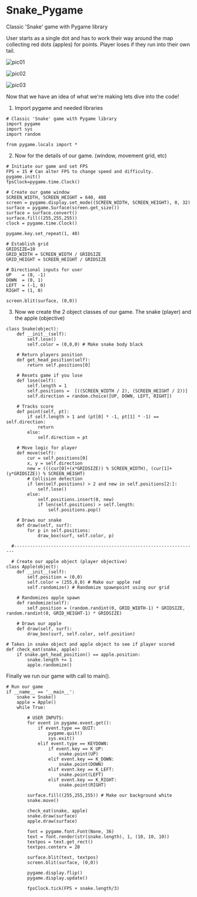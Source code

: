 # Snake_Pygame
Classic 'Snake' game with Pygame library

User starts as a single dot and has to work their way around the map collecting red dots (apples) for points.  Player loses if 
they run into their own tail.

![pic01](https://user-images.githubusercontent.com/34739163/46910089-beeb3980-cefb-11e8-8112-6d188591b5ab.png)

![pic02](https://user-images.githubusercontent.com/34739163/46910090-c01c6680-cefb-11e8-8073-86d4d011b8c9.png)

![pic03](https://user-images.githubusercontent.com/34739163/46910091-c14d9380-cefb-11e8-9de2-786ec502ae39.png)

Now that we have an idea of what we're making lets dive into the code!

1. Import pygame and needed libraries

```
# Classic 'Snake' game with Pygame library
import pygame
import sys
import random

from pygame.locals import *
```

2. Now for the details of our game. (window, movement grid, etc)

```
# Initiate our game and set FPS 
FPS = 15 # Can alter FPS to change speed and difficulty.
pygame.init()
fpsClock=pygame.time.Clock()

# Create our game window
SCREEN_WIDTH, SCREEN_HEIGHT = 640, 480
screen = pygame.display.set_mode((SCREEN_WIDTH, SCREEN_HEIGHT), 0, 32)
surface = pygame.Surface(screen.get_size())
surface = surface.convert()
surface.fill((255,255,255))
clock = pygame.time.Clock()

pygame.key.set_repeat(1, 40)

# Establish grid
GRIDSIZE=10
GRID_WIDTH = SCREEN_WIDTH / GRIDSIZE
GRID_HEIGHT = SCREEN_HEIGHT / GRIDSIZE

# Directional inputs for user
UP    = (0, -1)
DOWN  = (0, 1)
LEFT  = (-1, 0)
RIGHT = (1, 0)
    
screen.blit(surface, (0,0))
```
3. Now we create the 2 object classes of our game. The snake (player) and the apple (objective)

```# Create our snake object (player)
class Snake(object):
    def __init__(self):
        self.lose()
        self.color = (0,0,0) # Make snake body black

    # Return players position
    def get_head_position(self):
        return self.positions[0]

    # Resets game if you lose
    def lose(self):
        self.length = 1
        self.positions =  [((SCREEN_WIDTH / 2), (SCREEN_HEIGHT / 2))]
        self.direction = random.choice([UP, DOWN, LEFT, RIGHT])

    # Tracks score
    def point(self, pt):
        if self.length > 1 and (pt[0] * -1, pt[1] * -1) == self.direction:
            return
        else:
            self.direction = pt

    # Move logic for player
    def move(self):
        cur = self.positions[0]
        x, y = self.direction
        new = (((cur[0]+(x*GRIDSIZE)) % SCREEN_WIDTH), (cur[1]+(y*GRIDSIZE)) % SCREEN_HEIGHT)
        # Collision detection
        if len(self.positions) > 2 and new in self.positions[2:]:
            self.lose()
        else:
            self.positions.insert(0, new)
            if len(self.positions) > self.length:
                self.positions.pop()

    # Draws our snake
    def draw(self, surf):
        for p in self.positions:
            draw_box(surf, self.color, p)
         
  #----------------------------------------------------------------------
  
  # Create our apple object (player objective)
class Apple(object):
    def __init__(self):
        self.position = (0,0)
        self.color = (255,0,0) # Make our apple red
        self.randomize() # Randomize spawnpoint using our grid

    # Randomizes apple spawn
    def randomize(self):
        self.position = (random.randint(0, GRID_WIDTH-1) * GRIDSIZE, random.randint(0, GRID_HEIGHT-1) * GRIDSIZE)

    # Draws our apple
    def draw(self, surf):
        draw_box(surf, self.color, self.position)

# Takes in snake object and apple object to see if player scored
def check_eat(snake, apple):
    if snake.get_head_position() == apple.position:
        snake.length += 1
        apple.randomize()
```
Finally we run our game with call to main().

```
# Run our game
if __name__ == '__main__':
    snake = Snake()
    apple = Apple()
    while True:

        # USER INPUTS:
        for event in pygame.event.get():
            if event.type == QUIT:
                pygame.quit()
                sys.exit()
            elif event.type == KEYDOWN:
                if event.key == K_UP:
                    snake.point(UP)
                elif event.key == K_DOWN:
                    snake.point(DOWN)
                elif event.key == K_LEFT:
                    snake.point(LEFT)
                elif event.key == K_RIGHT:
                    snake.point(RIGHT)

        surface.fill((255,255,255)) # Make our background white
        snake.move()

        check_eat(snake, apple)
        snake.draw(surface)
        apple.draw(surface)

        font = pygame.font.Font(None, 36)
        text = font.render(str(snake.length), 1, (10, 10, 10))
        textpos = text.get_rect()
        textpos.centerx = 20

        surface.blit(text, textpos)
        screen.blit(surface, (0,0))

        pygame.display.flip()
        pygame.display.update()

        fpsClock.tick(FPS + snake.length/3)
```

